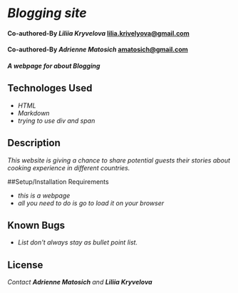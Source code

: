 # _Blogging site_

#### Co-authored-By _**Liliia Kryvelova**_ lilia.krivelyova@gmail.com

#### Co-authored-By _**Adrienne Matosich**_ amatosich@gmail.com

#### _A webpage for about Blogging_
## Technologes Used
* _HTML_
* _Markdown_
* _trying to use *div* and *span*_

## Description
_This website is giving a chance to share potential guests their stories
about cooking experience in different countries._

##Setup/Installation Requirements

* _this is a webpage_
* _all you need to do is go to load it on your browser_

## Known Bugs

* _List don't always stay as bullet point list._

## License

_Contact **Adrienne Matosich** and **Liliia Kryvelova**_

